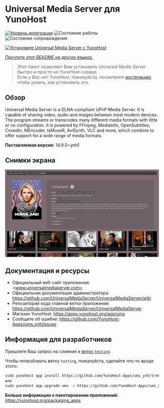 <!--
Важно: этот README был автоматически сгенерирован <https://github.com/YunoHost/apps/tree/master/tools/readme_generator>
Он НЕ ДОЛЖЕН редактироваться вручную.
-->

# Universal Media Server для YunoHost

[![Уровень интеграции](https://apps.yunohost.org/badge/integration/ums)](https://ci-apps.yunohost.org/ci/apps/ums/)
![Состояние работы](https://apps.yunohost.org/badge/state/ums)
![Состояние сопровождения](https://apps.yunohost.org/badge/maintained/ums)

[![Установите Universal Media Server с YunoHost](https://install-app.yunohost.org/install-with-yunohost.svg)](https://install-app.yunohost.org/?app=ums)

*[Прочтите этот README на других языках.](./ALL_README.md)*

> *Этот пакет позволяет Вам установить Universal Media Server быстро и просто на YunoHost-сервер.*  
> *Если у Вас нет YunoHost, пожалуйста, посмотрите [инструкцию](https://yunohost.org/install), чтобы узнать, как установить его.*

## Обзор

Universal Media Server is a DLNA-compliant UPnP Media Server. It is capable of sharing video, audio and images between most modern devices.
The program streams or transcodes many different media formats with little or no configuration. It is powered by FFmpeg, MediaInfo, OpenSubtitles, Crowdin, MEncoder, tsMuxeR, AviSynth, VLC and more, which combine to offer support for a wide range of media formats.

**Поставляемая версия:** 14.9.0~ynh1

## Снимки экрана

![Снимок экрана Universal Media Server](./doc/screenshots/screenshot.png)

## Документация и ресурсы

- Официальный веб-сайт приложения: <www.universalmediaserver.com>
- Официальная документация администратора: <https://github.com/UniversalMediaServer/UniversalMediaServer/wiki>
- Репозиторий кода главной ветки приложения: <https://github.com/UniversalMediaServer/UniversalMediaServer>
- Магазин YunoHost: <https://apps.yunohost.org/app/ums>
- Сообщите об ошибке: <https://github.com/YunoHost-Apps/ums_ynh/issues>

## Информация для разработчиков

Пришлите Ваш запрос на слияние в [ветку `testing`](https://github.com/YunoHost-Apps/ums_ynh/tree/testing).

Чтобы попробовать ветку `testing`, пожалуйста, сделайте что-то вроде этого:

```bash
sudo yunohost app install https://github.com/YunoHost-Apps/ums_ynh/tree/testing --debug
или
sudo yunohost app upgrade ums -u https://github.com/YunoHost-Apps/ums_ynh/tree/testing --debug
```

**Больше информации о пакетировании приложений:** <https://yunohost.org/packaging_apps>

